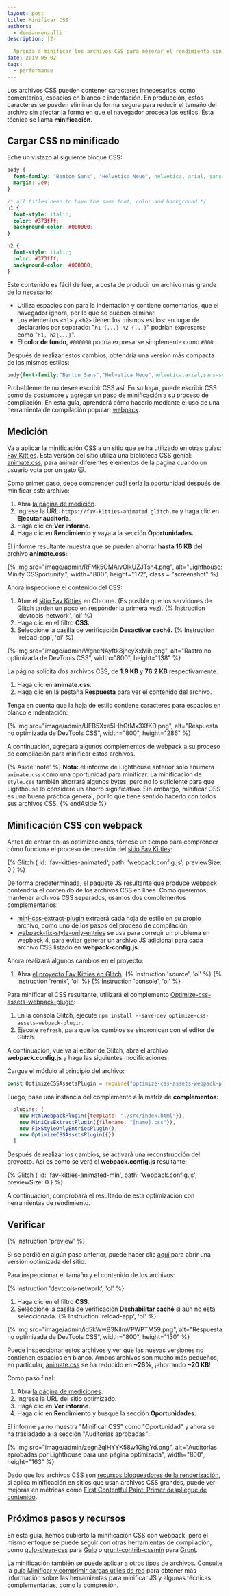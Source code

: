 ```yaml
---
layout: post
title: Minificar CSS
authors:
  - demianrenzulli
description: |2-

  Aprenda a minificar los archivos CSS para mejorar el rendimiento sin afectar la forma en que el navegador procesa los estilos.
date: 2019-05-02
tags:
  - performance
---
```


Los archivos CSS pueden contener caracteres innecesarios, como comentarios, espacios en blanco e indentación. En producción, estos caracteres se pueden eliminar de forma segura para reducir el tamaño del archivo sin afectar la forma en que el navegador procesa los estilos. Esta técnica se llama **minificación**.

## Cargar CSS no minificado

Eche un vistazo al siguiente bloque CSS:

```css
body {
  font-family: "Benton Sans", "Helvetica Neue", helvetica, arial, sans-serif;
  margin: 2em;
}

/* all titles need to have the same font, color and background */
h1 {
  font-style: italic;
  color: #373fff;
  background-color: #000000;
}

h2 {
  font-style: italic;
  color: #373fff;
  background-color: #000000;
}
```

Este contenido es fácil de leer, a costa de producir un archivo más grande de lo necesario:

- Utiliza espacios con para la indentación y contiene comentarios, que el navegador ignora, por lo que se pueden eliminar.
- Los elementos `<h1>` y `<h2>` tienen los mismos estilos: en lugar de declararlos por separado: "`h1 {...} h2 {...}`" podrían expresarse como "`h1, h2{...}`".
- El **color de fondo**, `#000000` podría expresarse simplemente como `#000`.

Después de realizar estos cambios, obtendría una versión más compacta de los mismos estilos:

```css
body{font-family:"Benton Sans","Helvetica Neue",helvetica,arial,sans-serif;margin:2em}h1,h2{font-style:italic;color:#373fff;background-color:#000}
```

Probablemente no desee escribir CSS así. En su lugar, puede escribir CSS como de costumbre y agregar un paso de minificación a su proceso de compilación. En esta guía, aprenderá cómo hacerlo mediante el uso de una herramienta de compilación popular: [webpack](https://webpack.js.org/).

## Medición

Va a aplicar la minificación CSS a un sitio que se ha utilizado en otras guías: [Fav Kitties](https://fav-kitties-animated.glitch.me/). Esta versión del sitio utiliza una biblioteca CSS genial: [animate.css](https://github.com/daneden/animate.css), para animar diferentes elementos de la página cuando un usuario vota por un gato 😺.

Como primer paso, debe comprender cuál sería la oportunidad después de minificar este archivo:

1. Abra [la página de medición](/measure).
2. Ingrese la URL: `https://fav-kitties-animated.glitch.me` y haga clic en **Ejecutar auditoría**.
3. Haga clic en **Ver informe**.
4. Haga clic en **Rendimiento** y vaya a la sección **Oportunidades.**

El informe resultante muestra que se pueden ahorrar **hasta 16 KB** del archivo **animate.css:**

{% Img src="image/admin/RFMk5OMAIvOlkUZJTsh4.png", alt="Lighthouse: Minify CSSportunity.", width="800", height="172", class = "screenshot" %}

Ahora inspeccione el contenido del CSS:

1. Abre el [sitio Fav Kitties](https://fav-kitties-animated.glitch.me/) en Chrome. (Es posible que los servidores de Glitch tarden un poco en responder la primera vez). {% Instruction 'devtools-network', 'ol' %}
2. Haga clic en el filtro **CSS.**
3. Seleccione la casilla de verificación **Desactivar caché.** {% Instruction 'reload-app', 'ol' %}

{% Img src="image/admin/WgneNAyftk8jneyXxMih.png", alt="Rastro no optimizada de DevTools CSS", width="800", height="138" %}

La página solicita dos archivos CSS, de **1.9 KB** y **76.2 KB** respectivamente.

1. Haga clic en **animate.css**.
2. Haga clic en la pestaña **Respuesta** para ver el contenido del archivo.

Tenga en cuenta que la hoja de estilo contiene caracteres para espacios en blanco e indentación:

{% Img src="image/admin/UEB5Xxe5IHhGtMx3XfKD.png", alt="Respuesta no optimizada de DevTools CSS", width="800", height="286" %}

A continuación, agregará algunos complementos de webpack a su proceso de compilación para minificar estos archivos.

{% Aside 'note' %} **Nota:** el informe de Lighthouse anterior solo enumera `animate.css` como una oportunidad para minificar. La minificación de `style.css` también ahorrará algunos bytes, pero no lo suficiente para que Lighthouse lo considere un ahorro significativo. Sin embargo, minificar CSS es una buena práctica general; por lo que tiene sentido hacerlo con todos sus archivos CSS. {% endAside %}

## Minificación CSS con webpack

Antes de entrar en las optimizaciones, tómese un tiempo para comprender cómo funciona el proceso de creación del [sitio Fav Kitties](https://glitch.com/edit/#!/fav-kitties-animated?path=webpack.config.js:1:0%5D):

{% Glitch { id: 'fav-kitties-animated', path: 'webpack.config.js', previewSize: 0 } %}

De forma predeterminada, el paquete JS resultante que produce webpack contendría el contenido de los archivos CSS en línea. Como queremos mantener archivos CSS separados, usamos dos complementos complementarios:

- [mini-css-extract-plugin](https://github.com/webpack-contrib/mini-css-extract-plugin) extraerá cada hoja de estilo en su propio archivo, como uno de los pasos del proceso de compilación.
- [webpack-fix-style-only-entries](https://github.com/fqborges/webpack-fix-style-only-entries) se usa para corregir un problema en wepback 4, para evitar generar un archivo JS adicional para cada archivo CSS listado en **webpack-config.js**.

Ahora realizará algunos cambios en el proyecto:

1. Abra [el proyecto Fav Kitties en Glitch](https://glitch.com/~fav-kitties-animated). {% Instruction 'source', 'ol' %} {% Instruction 'remix', 'ol' %} {% Instruction 'console', 'ol' %}

Para minificar el CSS resultante, utilizará el complemento [Optimize-css-assets-webpack-plugin](https://github.com/NMFR/optimize-css-assets-webpack-plugin):

1. En la consola Glitch, ejecute `npm install --save-dev optimize-css-assets-webpack-plugin`.
2. Ejecute `refresh`, para que los cambios se sincronicen con el editor de Glitch.

A continuación, vuelva al editor de Glitch, abra el archivo **webpack.config.js** y haga las siguientes modificaciones:

Cargue el módulo al principio del archivo:

```js
const OptimizeCSSAssetsPlugin = require("optimize-css-assets-webpack-plugin");
```

Luego, pase una instancia del complemento a la matriz de **complementos:**

```js
  plugins: [
    new HtmlWebpackPlugin({template: "./src/index.html"}),
    new MiniCssExtractPlugin({filename: "[name].css"}),
    new FixStyleOnlyEntriesPlugin(),
    new OptimizeCSSAssetsPlugin({})
  ]
```

Después de realizar los cambios, se activará una reconstrucción del proyecto. Así es como se verá el **webpack.config.js** resultante:

{% Glitch { id: 'fav-kitties-animated-min', path: 'webpack.config.js', previewSize: 0 } %}

A continuación, comprobará el resultado de esta optimización con herramientas de rendimiento.

## Verificar

{% Instruction 'preview' %}

Si se perdió en algún paso anterior, puede hacer clic [aquí](https://fav-kitties-animated-min.glitch.me/) para abrir una versión optimizada del sitio.

Para inspeccionar el tamaño y el contenido de los archivos:

{% Instruction 'devtools-network', 'ol' %}

1. Haga clic en el filtro **CSS**.
2. Seleccione la casilla de verificación **Deshabilitar caché** si aún no está seleccionada. {% Instruction 'reload-app', 'ol' %}

{% Img src="image/admin/id5kWwB3NilmVPWPTM59.png", alt="Respuesta no optimizada de DevTools CSS", width="800", height="130" %}

Puede inspeccionar estos archivos y ver que las nuevas versiones no contienen espacios en blanco. Ambos archivos son mucho más pequeños, en particular, [animate.css](http://fav-kitties-animated-min.glitch.me/animate.css) se ha reducido en **~26%**, ¡ahorrando **~20 KB**!

Como paso final:

1. Abra [la página de mediciones](/measure).
2. Ingrese la URL del sitio optimizado.
3. Haga clic en **Ver informe**.
4. Haga clic en **Rendimiento** y busque la sección **Oportunidades.**

El informe ya no muestra "Minificar CSS" como "Oportunidad" y ahora se ha trasladado a la sección "Auditorías aprobadas":

{% Img src="image/admin/zegn2qIHYYK58w1GhgYd.png", alt="Auditorías aprobadas por Lighthouse para una página optimizada", width="800", height="163" %}

Dado que los archivos CSS son [recursos bloqueadores de la renderización](https://developers.google.com/web/tools/lighthouse/audits/blocking-resources), si aplica minificación en sitios que usan archivos CSS grandes, puede ver mejoras en métricas como [First Contentful Paint: Primer despliegue de contenido](/first-contentful-paint).

## Próximos pasos y recursos

En esta guía, hemos cubierto la minificación CSS con webpack, pero el mismo enfoque se puede seguir con otras herramientas de compilación, como [gulp-clean-css](https://www.npmjs.com/package/gulp-clean-css) para [Gulp](https://gulpjs.com/) o [grunt-contrib-cssmin](https://www.npmjs.com/package/grunt-contrib-cssmin) para [Grunt](https://gruntjs.com/).

La minificación también se puede aplicar a otros tipos de archivos. Consulte la [guía Minificar y comprimir cargas útiles de red](/fast/reduce-network-payloads-using-text-compression) para obtener más información sobre las herramientas para minificar JS y algunas técnicas complementarias, como la compresión.
